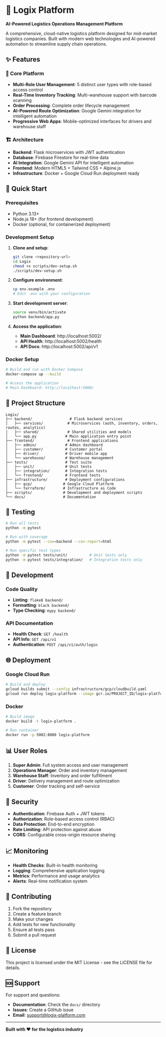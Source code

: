 # 🚚 Logix Platform

**AI-Powered Logistics Operations Management Platform**

A comprehensive, cloud-native logistics platform designed for mid-market logistics companies. Built with modern web technologies and AI-powered automation to streamline supply chain operations.

## ✨ Features

### 🎯 Core Platform
- **Multi-Role User Management**: 5 distinct user types with role-based access control
- **Real-Time Inventory Tracking**: Multi-warehouse support with barcode scanning
- **Order Processing**: Complete order lifecycle management
- **AI-Powered Route Optimization**: Google Gemini integration for intelligent automation
- **Progressive Web Apps**: Mobile-optimized interfaces for drivers and warehouse staff

### 🏗️ Architecture
- **Backend**: Flask microservices with JWT authentication
- **Database**: Firebase Firestore for real-time data
- **AI Integration**: Google Gemini API for intelligent automation
- **Frontend**: Modern HTML5 + Tailwind CSS + Alpine.js
- **Infrastructure**: Docker + Google Cloud Run deployment ready

## 🚀 Quick Start

### Prerequisites
- Python 3.13+
- Node.js 18+ (for frontend development)
- Docker (optional, for containerized deployment)

### Development Setup

1. **Clone and setup**:
   ```bash
   git clone <repository-url>
   cd Logix
   chmod +x scripts/dev-setup.sh
   ./scripts/dev-setup.sh
   ```

2. **Configure environment**:
   ```bash
   cp env.example .env
   # Edit .env with your configuration
   ```

3. **Start development server**:
   ```bash
   source venv/bin/activate
   python backend/app.py
   ```

4. **Access the application**:
   - **Main Dashboard**: http://localhost:5002/
   - **API Health**: http://localhost:5002/health
   - **API Docs**: http://localhost:5002/api/v1

### Docker Setup

```bash
# Build and run with Docker Compose
docker-compose up --build

# Access the application
# Main Dashboard: http://localhost:5000/
```

## 📁 Project Structure

```
Logix/
├── backend/                 # Flask backend services
│   ├── services/           # Microservices (auth, inventory, orders, routes, analytics)
│   ├── shared/             # Shared utilities and models
│   └── app.py             # Main application entry point
├── frontend/               # Frontend applications
│   ├── admin/             # Admin dashboard
│   ├── customer/          # Customer portal
│   ├── driver/            # Driver mobile app
│   └── warehouse/         # Warehouse management
├── tests/                 # Test suite
│   ├── unit/              # Unit tests
│   ├── integration/       # Integration tests
│   └── frontend/          # Frontend tests
├── infrastructure/        # Deployment configurations
│   ├── gcp/              # Google Cloud Platform
│   └── terraform/        # Infrastructure as Code
├── scripts/              # Development and deployment scripts
└── docs/                 # Documentation
```

## 🧪 Testing

```bash
# Run all tests
python -m pytest

# Run with coverage
python -m pytest --cov=backend --cov-report=html

# Run specific test types
python -m pytest tests/unit/          # Unit tests only
python -m pytest tests/integration/   # Integration tests only
```

## 🔧 Development

### Code Quality
- **Linting**: `flake8 backend/`
- **Formatting**: `black backend/`
- **Type Checking**: `mypy backend/`

### API Documentation
- **Health Check**: `GET /health`
- **API Info**: `GET /api/v1`
- **Authentication**: `POST /api/v1/auth/login`

## 🌐 Deployment

### Google Cloud Run
```bash
# Build and deploy
gcloud builds submit --config infrastructure/gcp/cloudbuild.yaml
gcloud run deploy logix-platform --image gcr.io/PROJECT_ID/logix-platform
```

### Docker
```bash
# Build image
docker build -t logix-platform .

# Run container
docker run -p 5002:8080 logix-platform
```

## 📊 User Roles

1. **Super Admin**: Full system access and user management
2. **Operations Manager**: Order and inventory management
3. **Warehouse Staff**: Inventory and order fulfillment
4. **Driver**: Delivery management and route optimization
5. **Customer**: Order tracking and self-service

## 🔐 Security

- **Authentication**: Firebase Auth + JWT tokens
- **Authorization**: Role-based access control (RBAC)
- **Data Protection**: End-to-end encryption
- **Rate Limiting**: API protection against abuse
- **CORS**: Configurable cross-origin resource sharing

## 📈 Monitoring

- **Health Checks**: Built-in health monitoring
- **Logging**: Comprehensive application logging
- **Metrics**: Performance and usage analytics
- **Alerts**: Real-time notification system

## 🤝 Contributing

1. Fork the repository
2. Create a feature branch
3. Make your changes
4. Add tests for new functionality
5. Ensure all tests pass
6. Submit a pull request

## 📄 License

This project is licensed under the MIT License - see the LICENSE file for details.

## 🆘 Support

For support and questions:
- **Documentation**: Check the `docs/` directory
- **Issues**: Create a GitHub issue
- **Email**: support@logix-platform.com

---

**Built with ❤️ for the logistics industry**
